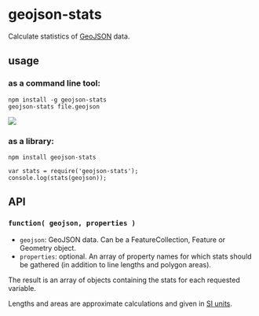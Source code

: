 geojson-stats
=============

Calculate statistics of [GeoJSON](http://geojson.org/) data.

usage
-----

### as a **command line tool**:

    npm install -g geojson-stats
    geojson-stats file.geojson

![](https://cloud.githubusercontent.com/assets/1927298/5631886/810c0464-95ca-11e4-85e3-883a129ed44d.png)

### as a **library**:

    npm install geojson-stats

    var stats = require('geojson-stats');
    console.log(stats(geojson));

API
---

### `function( geojson, properties )`

* `geojson`: GeoJSON data. Can be a FeatureCollection, Feature or Geometry object.
* `properties`: optional. An array of property names for which stats should be gathered (in addition to line lengths and polygon areas).

The result is an array of objects containing the stats for each requested variable.

Lengths and areas are approximate calculations and given in [SI units](https://en.wikipedia.org/wiki/International_System_of_Units).
